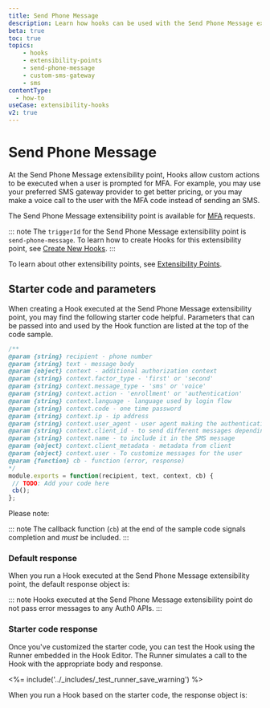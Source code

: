 ```yaml
---
title: Send Phone Message 
description: Learn how hooks can be used with the Send Phone Message extensibility point, which is available for MFA.
beta: true
toc: true
topics:
    - hooks
    - extensibility-points
    - send-phone-message
    - custom-sms-gateway
    - sms 
contentType:
  - how-to
useCase: extensibility-hooks
v2: true
---
```


# Send Phone Message

At the Send Phone Message extensibility point, Hooks allow custom actions to be executed when a user is prompted for MFA. For example, you may use your preferred SMS gateway provider to get better pricing, or you may make a voice call to the user with the MFA code instead of sending an SMS. 

The Send Phone Message extensibility point is available for [MFA](/multifactor-authentication) requests.

::: note
The `triggerId` for the Send Phone Message extensibility point is `send-phone-message`. To learn how to create Hooks for this extensibility point, see [Create New Hooks](/hooks/create).
:::

To learn about other extensibility points, see [Extensibility Points](/hooks/extensibility-points).

## Starter code and parameters

When creating a Hook executed at the Send Phone Message extensibility point, you may find the following starter code helpful. Parameters that can be passed into and used by the Hook function are listed at the top of the code sample.

```js
/**
@param {string} recipient - phone number
@param {string} text - message body
@param {object} context - additional authorization context
@param {string} context.factor_type - 'first' or 'second'
@param {string} context.message_type - 'sms' or 'voice'
@param {string} context.action - 'enrollment' or 'authentication'
@param {string} context.language - language used by login flow
@param {string} context.code - one time password
@param {string} context.ip - ip address
@param {string} context.user_agent - user agent making the authentication request
@param {string} context.client_id - to send different messages depending on the client id
@param {string} context.name - to include it in the SMS message
@param {object} context.client_metadata - metadata from client
@param {object} context.user - To customize messages for the user
@param {function} cb - function (error, response)
*/
module.exports = function(recipient, text, context, cb) {
 // TODO: Add your code here 
 cb();
};
```

Please note:

::: note
The callback function (`cb`) at the end of the sample code signals completion and *must* be included.
:::

### Default response

When you run a Hook executed at the Send Phone Message extensibility point, the default response object is:

::: note
Hooks executed at the Send Phone Message extensibility point do not pass error messages to any Auth0 APIs.
:::

### Starter code response

Once you've customized the starter code, you can test the Hook using the Runner embedded in the Hook Editor. The Runner simulates a call to the Hook with the appropriate body and response. 

<%= include('../_includes/_test_runner_save_warning') %>

When you run a Hook based on the starter code, the response object is:
